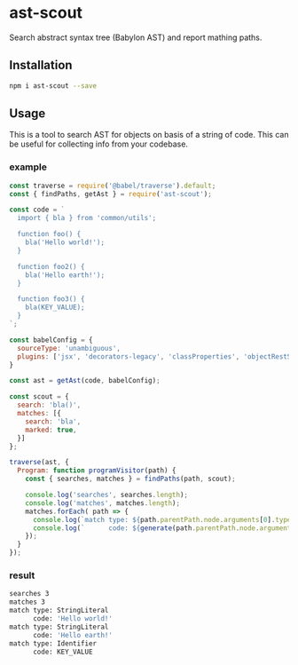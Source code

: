 # ast-scout
Search abstract syntax tree (Babylon AST) and report mathing paths.

## Installation

```sh
npm i ast-scout --save
```

## Usage

This is a tool to search AST for objects on basis of a string of code. This can be useful for collecting info from your codebase.

### example

```js
const traverse = require('@babel/traverse').default;
const { findPaths, getAst } = require('ast-scout');

const code = `
  import { bla } from 'common/utils';

  function foo() {
    bla('Hello world!');
  }

  function foo2() {
    bla('Hello earth!');
  }

  function foo3() {
    bla(KEY_VALUE);
  }
`;

const babelConfig = {
  sourceType: 'unambiguous',
  plugins: ['jsx', 'decorators-legacy', 'classProperties', 'objectRestSpread'],
}

const ast = getAst(code, babelConfig);

const scout = {
  search: 'bla()',
  matches: [{
    search: 'bla',
    marked: true,
  }]
};

traverse(ast, {
  Program: function programVisitor(path) {
    const { searches, matches } = findPaths(path, scout);

    console.log('searches', searches.length);
    console.log('matches', matches.length);
    matches.forEach( path => {
      console.log(`match type: ${path.parentPath.node.arguments[0].type}`);
      console.log(`      code: ${generate(path.parentPath.node.arguments[0]).code}`);
    });
  }
});

```

### result

```sh
searches 3
matches 3
match type: StringLiteral
      code: 'Hello world!'
match type: StringLiteral
      code: 'Hello earth!'
match type: Identifier
      code: KEY_VALUE
```
